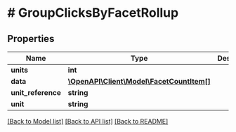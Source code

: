 # # GroupClicksByFacetRollup

## Properties

Name | Type | Description | Notes
------------ | ------------- | ------------- | -------------
**units** | **int** |  | [optional]
**data** | [**\OpenAPI\Client\Model\FacetCountItem[]**](FacetCountItem.md) |  | [optional]
**unit_reference** | **string** |  | [optional]
**unit** | **string** |  | [optional]

[[Back to Model list]](../../README.md#models) [[Back to API list]](../../README.md#endpoints) [[Back to README]](../../README.md)
